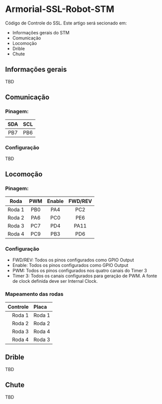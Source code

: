 # Armorial-SSL-Robot-STM
 Código de Controle do SSL. Este artigo será secionado em:
 - Informações gerais do STM
 - Comunicação
 - Locomoção
 - Drible
 - Chute

## Informações gerais
 TBD

## Comunicação
 ### Pinagem:
  SDA     | SCL   
  :------:|:-----:
  PB7     | PB6
 
 ### Configuração
  TBD

## Locomoção
 ### Pinagem:
  Roda     | PWM   | Enable   | FWD/REV
  :-------:|:-----:|:--------:|:--------:
  Roda 1   | PB0   | PA4      | PC2
  Roda 2   | PA6   | PC0      | PE6
  Roda 3   | PC7   | PD4      | PA11
  Roda 4   | PC9   | PB3      | PD6
 
 ### Configuração
  - FWD/REV: Todos os pinos configurados como GPIO Output
  - Enable: Todos os pinos configurados como GPIO Output
  - PWM: Todos os pinos configurados nos quatro canais do Timer 3
  - Timer 3: Todos os canais configurados para geração de PWM. A fonte de clock definida deve ser Internal Clock.

  ### Mapeamento das rodas
  Controle | Placa
  --------:|:-----
  Roda 1   | Roda 1   
  Roda 2   | Roda 2   
  Roda 3   | Roda 4   
  Roda 4   | Roda 3
  
## Drible
 TBD

## Chute
 TBD
